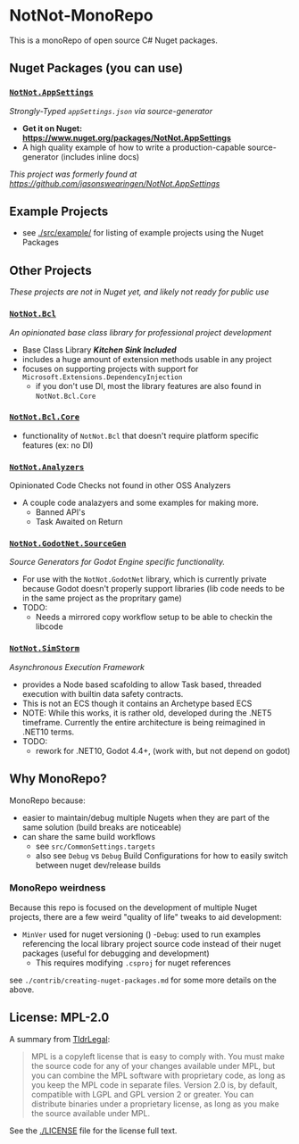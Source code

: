 # NotNot-MonoRepo

This is a monoRepo of open source C# Nuget packages.  
  

## Nuget Packages (you can use)

### [`NotNot.AppSettings`](./src/nuget/NotNot.AppSettings/)  
_Strongly-Typed `appSettings.json` via source-generator_
- **Get it on Nuget: https://www.nuget.org/packages/NotNot.AppSettings**
- A high quality example of how to write a production-capable source-generator (includes inline docs)
  
_This project was formerly found at https://github.com/jasonswearingen/NotNot.AppSettings_


## Example Projects
- see [./src/example/](./src/example/) for listing of example projects using the Nuget Packages

## Other Projects
_These projects are not in Nuget yet, and likely not ready for public use_

### [`NotNot.Bcl`](./src/nuget/NotNot.Bcl/)
_An opinionated base class library for professional project development_

- Base Class Library  ***Kitchen Sink Included***
- includes a huge amount of extension methods usable in any project
- focuses on supporting projects with support for `Microsoft.Extensions.DependencyInjection`
  - if you don't use DI, most the library features are also found in `NotNot.Bcl.Core`

###  [`NotNot.Bcl.Core`](./src/nuget/NotNot.Bcl.Core/)
- functionality of `NotNot.Bcl` that doesn't require platform specific features (ex: no DI)

###  [`NotNot.Analyzers`](./src/nuget/NotNot.Analyzers/)
Opinionated Code Checks not found in other OSS Analyzers
- A couple code analazyers and some examples for making more.
  - Banned API's
  - Task Awaited on Return

###  [`NotNot.GodotNet.SourceGen`](./src/nuget/NotNot.GodotNet.SourceGen/)
_Source Generators for Godot Engine specific functionality._
- For use with the `NotNot.GodotNet` library, which is currently private because Godot doesn't properly support libraries (lib code needs to be in the same project as the propritary game)
- TODO:
  - Needs a mirrored copy workflow setup to be able to checkin the libcode

###  [`NotNot.SimStorm`](./src/nuget/NotNot.SimStorm/)
_Asynchronous Execution Framework_
- provides a Node based scafolding to allow Task based, threaded execution with builtin data safety contracts.
- This is not an ECS though it contains an Archetype based ECS
- NOTE: While this works, it is rather old, developed during the .NET5 timeframe.  Currently the entire architecture is being reimagined in .NET10 terms.
- TODO:
  - rework for .NET10, Godot 4.4+, (work with, but not depend on godot)
     
## Why MonoRepo?

MonoRepo because:
- easier to maintain/debug multiple Nugets when they are part of the same solution (build breaks are noticeable)
- can share the same build workflows
  - see `src/CommonSettings.targets`
  - also see `Debug` vs `Debug` Build Configurations for how to easily switch between nuget dev/release builds

### MonoRepo weirdness

Because this repo is focused on the development of multiple Nuget projects, there are a few weird "quality of life" tweaks to aid development:
- `MinVer` used for nuget versioning ()
-`Debug`: used to run examples referencing the local library project source code instead of their nuget packages (useful for debugging and development)
  - This requires modifying `.csproj` for nuget references

see `./contrib/creating-nuget-packages.md` for some more details on the above.

## License: MPL-2.0

A summary from [TldrLegal](https://www.tldrlegal.com/license/mozilla-public-license-2-0-mpl-2):

>   MPL is a copyleft license that is easy to comply with. You must make the source code for any of your changes available under MPL, but you can combine the MPL software with proprietary code, as long as you keep the MPL code in separate files. Version 2.0 is, by default, compatible with LGPL and GPL version 2 or greater. You can distribute binaries under a proprietary license, as long as you make the source available under MPL.

See the [./LICENSE](./LICENSE) file for the license full text.
